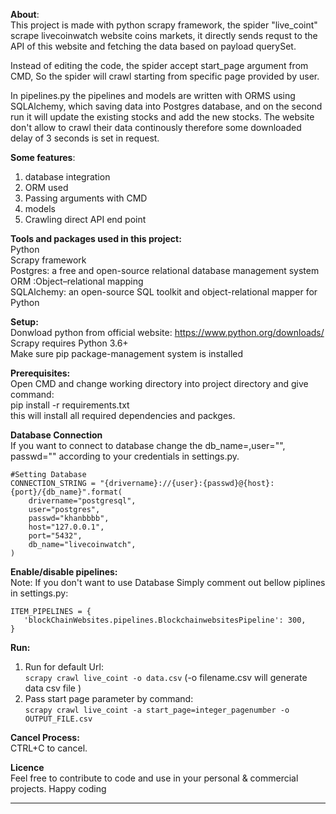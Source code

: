 **About**:<br/>
This project is made with python scrapy framework, the spider "live_coint" scrape livecoinwatch website coins markets, it directly sends requst to the API of this website and fetching the data based on payload querySet.

Instead of editing the code, the spider accept start_page argument from CMD, So the spider will crawl starting from specific page provided by user.

In pipelines.py the pipelines and models are written with ORMS  using SQLAlchemy, which saving data into Postgres database, and on the second run it will update the existing stocks and add the new stocks. The website don't allow to crawl their data continously therefore some downloaded delay of 3 seconds is set in request.

**Some features**:<br/>
1) database integration
2) ORM used
3) Passing arguments with CMD
4) models
5) Crawling direct API end point


**Tools and packages used in this project:**<br/>
Python<br />
Scrapy framework<br />
Postgres: a free and open-source relational database management system<br />
ORM :Object–relational mapping<br />
SQLAlchemy: an open-source SQL toolkit and object-relational mapper for Python<br />

**Setup:**<br/>
Donwload python from official website: https://www.python.org/downloads/ <br/>
Scrapy requires Python 3.6+<br />
Make sure pip package-management system is installed

**Prerequisites:** <br />
Open CMD and change working directory into project directory and give command:<br/>
pip install -r requirements.txt <br/>
this will install all required dependencies and packges.

**Database Connection** <br />
If you want to connect to database change the db_name=<Your db name>,user="<User>", passwd="<Password>" according to your credentials in settings.py.

```
#Setting Database
CONNECTION_STRING = "{drivername}://{user}:{passwd}@{host}:{port}/{db_name}".format(
    drivername="postgresql", 
    user="postgres",
    passwd="khanbbbb",
    host="127.0.0.1",
    port="5432",
    db_name="livecoinwatch",
)
```


**Enable/disable pipelines:** <br />
Note:
If you don't want to use Database Simply comment out bellow piplines in settings.py:
```
ITEM_PIPELINES = {
   'blockChainWebsites.pipelines.BlockchainwebsitesPipeline': 300,
}

```

**Run:** <br />
1) Run for default Url:<br />```scrapy crawl live_coint -o data.csv```  (-o filename.csv will generate data csv file ) <br/>
2) Pass start page parameter by command:<br/>```scrapy crawl live_coint -a start_page=integer_pagenumber -o OUTPUT_FILE.csv``` <br/>


**Cancel Process:** <br />
CTRL+C to cancel.


**Licence** <br />
Feel free to contribute to code and use in your personal & commercial projects. Happy coding


-----------------------------------------------------------------------------------------

